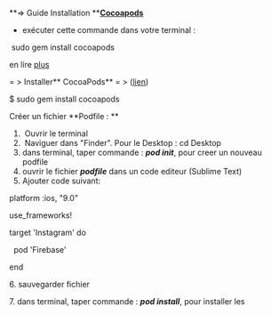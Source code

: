 **=&gt; Guide Installation **[**Cocoapods**](https://guides.cocoapods.org/using/getting-started.html)

- exécuter cette commande dans votre terminal : 

 sudo gem install cocoapods

  

en lire [plus](https://guides.cocoapods.org/using/getting-started.html)

= &gt; Installer** CocoaPods** = &gt; ([lien](https://guides.cocoapods.org/using/getting-started.html))

$ sudo gem install cocoapods

Créer un fichier **Podfile : **

1.  Ouvrir le terminal
2.  Naviguer dans "Finder". Pour le Desktop : cd Desktop
3. dans terminal, taper commande : **_pod init_**, pour creer un nouveau podfile
4. ouvrir le fichier **_podfile_** dans un code editeur (Sublime Text)
5. Ajouter code suivant:

 

platform :ios, "9.0"

use_frameworks!

target 'Instagram' do

  pod 'Firebase'

end

6. sauvegarder fichier

7. dans terminal, taper commande : **_pod install_**, pour installer les 
